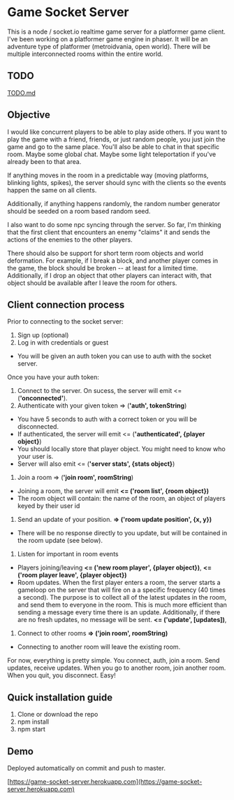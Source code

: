 # Game Socket Server

This is a node / socket.io realtime game server for a platformer game client. I've been working on a platformer game engine in phaser. It will be an adventure type of platformer (metroidvania, open world). There will be multiple interconnected rooms within the entire world. 

## TODO

[TODO.md](TODO.md)

## Objective

I would like concurrent players to be able to play aside others. If you want to play the game with a friend, friends, or just random people, you just join the game and go to the same place. You'll also be able to chat in that specific room. Maybe some global chat. Maybe some light teleportation if you've already been to that area.

If anything moves in the room in a predictable way (moving platforms, blinking lights, spikes), the server should sync with the clients so the events happen the same on all clients.

Additionally, if anything happens randomly, the random number generator should be seeded on a room based random seed.

I also want to do some npc syncing through the server. So far, I'm thinking that the first client that encounters an enemy "claims" it and sends the actions of the enemies to the other players. 

There should also be support for short term room objects and world deformation. For example, if I break a block, and another player comes in the game, the block should be broken -- at least for a limited time. Additionally, if I drop an object that other players can interact with, that object should be available after I leave the room for others. 

## Client connection process

Prior to connecting to the socket server:

1. Sign up (optional)
1. Log in with credentials or guest
  * You will be given an auth token you can use to auth with the socket server.
 
Once you have your auth token:

1. Connect to the server. 
On sucess, the server will emit <= (**'onconnected'**).
1. Authenticate with your given token => (**'auth', tokenString**)
  * You have 5 seconds to auth with a correct token or you will be disconnected.
  * If authenticated, the server will emit <= (**'authenticated', {player object}**)
  * You should locally store that player object. You might need to know who your user is.
  * Server will also emit <= (**'server stats', {stats object}**)
1. Join a room => (**'join room', roomString**)
  * Joining a room, the server will emit **<= ('room list', {room object})**
  * The room object will contain: the name of the room, an object of players keyed by their user id
1. Send an update of your position. **=> ('room update position', {x, y})**
  * There will be no response directly to you update, but will be contained in the room update (see below).
1. Listen for important in room events
  * Players joining/leaving **<= ('new room player', {player object})**, **<= ('room player leave', {player object})**
  * Room updates. When the first player enters a room, the server starts a gameloop on the server that will fire on a a specific frequency (40 times a second). The purpose is to collect all of the latest updates in the room, and send them to everyone in the room. This is much more efficient than sending a message every time there is an update. Additionally, if there are no fresh updates, no message will be sent.  **<= ('update', [updates])**,
1. Connect to other rooms **=> ('join room', roomString)**
  * Connecting to another room will leave the existing room.
 
For now, everything is pretty simple. You connect, auth, join a room. Send updates, receive updates. When you go to another room, join another room. When you quit, you disconnect. Easy!

## Quick installation guide

  1. Clone or download the repo
  2. npm install
  3. npm start

## Demo
Deployed automatically on commit and push to master.

[https://game-socket-server.herokuapp.com](https://game-socket-server.herokuapp.com)
